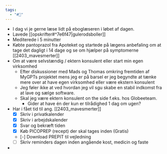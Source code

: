 ```yaml
---
tags:
  - "#📅"
---
```

- I dag vi je gerne læse lidt på eboglæseren i løbet af dagen.
- Lavede [[opskrifter#^7e6f47|gulerodsboller]]
- Mediterede i 5 minutter
- Købte pantoprazol fra Apoteket og startede på lægens anbefaling om at tage det dagligt i 14 dage og se om hjælper på symptomerne [[2403_mavesmerter]]
- Om at være selvstændig / ektern konsulent eller start min egen virksomhed
	- Efter diskussioner med Mads og Thomas omkring fremtiden af MyGPTs projektet mens jeg er på barsel er jeg begyndte at tænke mere over at have egen virksomhed eller være ekstern konsulent 
	- Jeg føler ikke at ved hvordan jeg vil sgu skabe en stabil indkomst fra at lave og sælge software.
	- Skal jeg være ektern konsulent on the side f.eks. hos Globeeteam.
		- Gider at have én der kun er tilrådighed 1 dag om ugen?
- Har i fået tid til ang. [[2403_mavesmerter]]
	- [x] Skriv i privatkalender
	- [x] Skriv i arbejdskalender
	- [x] Svar og bekræft tiden
	- [x] Køb PICOPREP (recept) der skal tages inden (Gratis)
	- [-] Download PREPIT til vejledning
	- [ ] Skriv reminders dagen inden angående kost, medicin og faste
- 